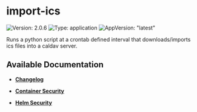 # import-ics

![Version: 2.0.6](https://img.shields.io/badge/Version-2.0.6-informational?style=flat-square) ![Type: application](https://img.shields.io/badge/Type-application-informational?style=flat-square) ![AppVersion: "latest"](https://img.shields.io/badge/AppVersion-"latest"-informational?style=flat-square)

Runs a python script at a crontab defined interval that downloads/imports ics files into a caldav server.

## Available Documentation

- [**Changelog**](CHANGELOG)

- [**Container Security**](container-security)

- [**Helm Security**](helm-security)

